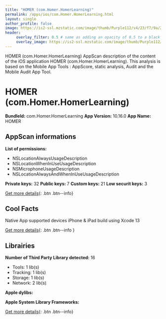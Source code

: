 ```yaml
---
title: "HOMER (com.Homer.HomerLearning)"
permalink: /apps/ios/com.Homer.HomerLearning.html
layout: single
author_profile: false
image: https://is2-ssl.mzstatic.com/image/thumb/Purple112/v4/23/f7/9a/23f79a52-d9e1-9ed5-7788-6e1e6bb2e2e8/AppIcon-0-0-1x_U007emarketing-0-0-0-7-0-0-sRGB-0-0-0-GLES2_U002c0-512MB-85-220-0-0.png/512x512bb.jpg
header: 
     overlay_filter: 0.5 # same as adding an opacity of 0.5 to a black background
     overlay_image: https://is2-ssl.mzstatic.com/image/thumb/Purple112/v4/23/f7/9a/23f79a52-d9e1-9ed5-7788-6e1e6bb2e2e8/AppIcon-0-0-1x_U007emarketing-0-0-0-7-0-0-sRGB-0-0-0-GLES2_U002c0-512MB-85-220-0-0.png/512x512bb.jpg
---
```

HOMER (com.Homer.HomerLearning) AppScan description of the content of the iOS application HOMER (com.Homer.HomerLearning). This analysis is based on the Mobile App Tools : AppScore, static analysis, Audit and the Mobile Audit App Tool.

# HOMER (com.Homer.HomerLearning)

**BundleId:** com.Homer.HomerLearning
**App Version:** 10.16.0
**App Name:** HOMER


## AppScan informations 

**List of permissions:** 
- NSLocationAlwaysUsageDescription
- NSLocationWhenInUseUsageDescription
- NSMicrophoneUsageDescription
- NSLocationAlwaysAndWhenInUseUsageDescription
  
  
**Private keys:** 32
**Public keys:** 7
**Custom keys:** 21
**Low securit keys:** 3
  
[Get more details](/pricing.html){: .btn .btn--info}

## Cool Facts

Native App
supported devices iPhone & iPad
build using Xcode 13
  
[Get more details](/pricing.html){: .btn .btn--info }

## Librairies 
**Number of Third Party Library detected:** 16
- Tools: 1 lib(s)
- Tracking: 1 lib(s)
- Storage: 1 lib(s)
- Network: 2 lib(s)


**Apple dylibs:**


**Apple System Library Frameworks:**


  
[Get more details](/pricing.html){: .btn .btn--info}

